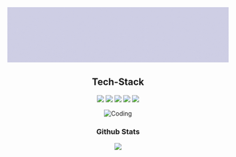 <img src="Banner.gif">

<h2 align="center">Tech-Stack</h2>
<p align="center"> 
<img src="https://img.icons8.com/color/48/000000/c-programming.png"/>
<img src="https://img.icons8.com/color/48/000000/c-plus-plus-logo.png"/>
<img src="https://img.icons8.com/color/48/000000/java-coffee-cup-logo--v1.png"/>
<img src="https://img.icons8.com/color/48/000000/html-5--v1.png"/>
<img src="https://img.icons8.com/color/48/000000/css3.png"/>
</p>
 <div align="center">
 <img src="me.gif" alt="Coding" width="350">
</div> 
<h3 align="center">Github Stats</h3>
<p align="center">
	
  <img width="48%" src="https://github-readme-streak-stats.herokuapp.com/?user=srisatya12&theme=cobalt" />
</p>
